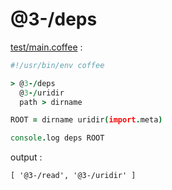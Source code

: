 [‼️]: ✏️README.mdt

# @3-/deps

[test/main.coffee](./test/main.coffee) :

```coffee
#!/usr/bin/env coffee

> @3-/deps
  @3-/uridir
  path > dirname

ROOT = dirname uridir(import.meta)

console.log deps ROOT
```

output :

```
[ '@3-/read', '@3-/uridir' ]
```
